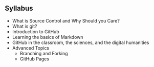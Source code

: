 ## Syllabus
* What is Source Control and Why Should you Care?
* What is git?
* Introduction to GitHub
* Learning the basics of Markdown
* GitHub in the classroom, the sciences, and the digital humanities
* Advanced Topics
  * Branching and Forking
  * GitHub Pages
